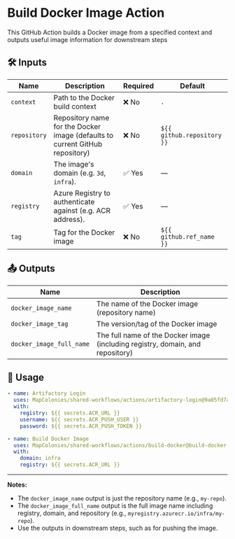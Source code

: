 # Build Docker Image Action

This GitHub Action builds a Docker image from a specified context and outputs useful image information for downstream steps

## 🛠 Inputs

| Name         | Description                                                                 | Required | Default                |
|--------------|-----------------------------------------------------------------------------|----------|------------------------|
| `context`    | Path to the Docker build context                                            | ❌ No       | `.`                    |
| `repository` | Repository name for the Docker image (defaults to current GitHub repository)| ❌ No       | `${{ github.repository }}` |
| `domain`     | The image's domain (e.g. `3d`, `infra`).                                    | ✅ Yes      | —                      |
| `registry`   | Azure Registry to authenticate against (e.g. ACR address).                  | ✅ Yes      | —                      |
| `tag`        | Tag for the Docker image                                                    | ❌ No       | `${{ github.ref_name }}`   |

## 📤 Outputs

| Name                   | Description                                      |
|------------------------|--------------------------------------------------|
| `docker_image_name`    | The name of the Docker image (repository name)   |
| `docker_image_tag`     | The version/tag of the Docker image              |
| `docker_image_full_name` | The full name of the Docker image (including registry, domain, and repository) |

## 🚀 Usage

<!-- x-release-please-start-version -->

```yaml
- name: Artifactory Login
  uses: MapColonies/shared-workflows/actions/artifactory-login@9a05fd7a01e18746d69cc210b7e6defbd1cc79fc # v1.0.1
  with:
    registry: ${{ secrets.ACR_URL }}
    username: ${{ secrets.ACR_PUSH_USER }}
    password: ${{ secrets.ACR_PUSH_TOKEN }}

- name: Build Docker Image
  uses: MapColonies/shared-workflows/actions/build-docker@build-docker-v1.0.1
  with:
    domain: infra
    registry: ${{ secrets.ACR_URL }}
```
<!-- x-release-please-end-version -->

---

**Notes:**
- The `docker_image_name` output is just the repository name (e.g., `my-repo`).
- The `docker_image_full_name` output is the full image name including registry, domain, and repository (e.g., `myregistry.azurecr.io/infra/my-repo`).
- Use the outputs in downstream steps, such as for pushing the image.
